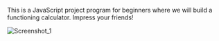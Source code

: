 This is a JavaScript project program for beginners where we will build a functioning calculator. Impress your friends! 
  
![Screenshot_1](https://github.com/iamirayman/calc/assets/114154794/15411d08-b98a-448f-92a1-da9fedd6a8ff)
